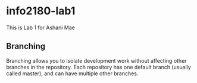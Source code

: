 # info2180-lab1

This is Lab 1 for Ashani Mae

## Branching
Branching allows you to isolate development work without 
affecting other branches in the repository. Each repository 
has one default branch (usually called master), and can have 
multiple other branches.